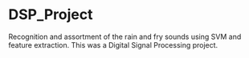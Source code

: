 # DSP_Project
Recognition and assortment of the rain and fry sounds using SVM and feature extraction. This was a Digital Signal Processing project.
